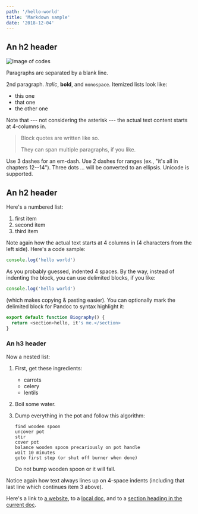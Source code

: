 ```yaml
---
path: '/hello-world'
title: 'Markdown sample'
date: '2018-12-04'
---
```


## An h2 header

![Image of codes](../images/blog-one/1.jpg)

Paragraphs are separated by a blank line.

2nd paragraph. _Italic_, **bold**, and `monospace`. Itemized lists look like:

- this one
- that one
- the other one

Note that --- not considering the asterisk --- the actual text content starts at 4-columns in.

> Block quotes are written like so.
>
> They can span multiple paragraphs, if you like.

Use 3 dashes for an em-dash. Use 2 dashes for ranges (ex., "it's all in chapters 12--14"). Three dots ... will be converted to an ellipsis. Unicode is supported.

## An h2 header

Here's a numbered list:

1.  first item
2.  second item
3.  third item

Note again how the actual text starts at 4 columns in (4 characters from the left side). Here's a code sample:

```js
console.log('hello world')
```

As you probably guessed, indented 4 spaces. By the way, instead of indenting the block, you can use delimited blocks, if you like:

```js
console.log('hello world')
```

(which makes copying & pasting easier). You can optionally mark the delimited block for Pandoc to syntax highlight it:

```js
export default function Biography() {
  return <section>hello, it's me.</section>
}
```

### An h3 header

Now a nested list:

1.  First, get these ingredients:

    - carrots
    - celery
    - lentils

2.  Boil some water.

3.  Dump everything in the pot and follow this algorithm:

        find wooden spoon
        uncover pot
        stir
        cover pot
        balance wooden spoon precariously on pot handle
        wait 10 minutes
        goto first step (or shut off burner when done)

    Do not bump wooden spoon or it will fall.

Notice again how text always lines up on 4-space indents (including that last line which continues item 3 above).

Here's a link to [a website](http://foo.bar), to a [local doc](local-doc.html), and to a [section heading in the current doc](#an-h2-header).

